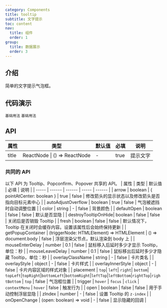 ```yaml
---
category: Components
title: tooltip
subtitle: 文字提示
toc: content
nav:
  title: 组件
  order: 1
group:
  title: 数据展示
  order: 3
---
```


## 介绍

简单的文字提示气泡框。

## 代码演示

<code src="./demo/base.tsx">基础用法</code>
<code src="./demo/placement.tsx">基础用法</code>

## API

| 属性  | 类型                         | 默认值 | 必填 | 说明     |
| ----- | ---------------------------- | ------ | ---- | -------- |
| title | ReactNode \| () => ReactNode | -      | true | 提示文字 |

### 共同的 API

以下 API 为 Tooltip、Popconfirm、Popover 共享的 API。
| 属性 | 类型 | 默认值 | 必填 | 说明 |
| ----- | ------ | ------ | ----- | ------ |
| arrow | boolean \| { pointAtCenter: boolean } | true | false | 修改箭头的显示状态以及修改箭头是否指向目标元素中心 |
| autoAdjustOverflow | boolean | true | false | 气泡被遮挡时自动调整位置 |
| color | string | - | false | 背景颜色 |
| defaultOpen | boolean | false | false | 默认是否显隐 |
| destroyTooltipOnHide| boolean | false | false | 关闭后是否销毁 Tooltip |
| fresh | boolean | false | false | 默认情况下，Tooltip 在关闭时会缓存内容。设置该属性后会始终保持更新 |
| getPopupContainer | (triggerNode: HTMLElement) => HTMLElement | () => document.body | false | 浮层渲染父节点，默认渲染到 body 上 |
| mouseEnterDelay | number | 0.1 | false | 鼠标移入后延时多少才显示 Tooltip，单位：秒 |
| mouseLeaveDelay | number | 0.1 | false | 鼠标移出后延时多少才隐藏 Tooltip，单位：秒 |
| overlayClassName | string | - | false | 卡片类名 |
| overlayStyle | object | - | false | 卡片样式 |
| overlayInnerStyle | object | - | false | 卡片内容区域的样式对象 |
| placement | `top`\| `left`\| `right`\| `bottom`\| `topLeft`\|`topRight`\|`bottomLeft`\|`bottomRight`\|`leftTop`\|`leftBottom`\|`rightTop`\|`rightBottom` | `top` | false | 气泡框位置 |
| trigger | `hover` \| `focus` \| `click` \| `contextMenu` | `hover` | false | 触发行为 |
| open | boolean | false | false | 用于手动控制浮层显隐 |
| zIndex | number | - | false | 设置 Tooltip 的 `z-index` |
| onOpenChange | (open: boolean) => void | - | false | 显示隐藏的回调 |
